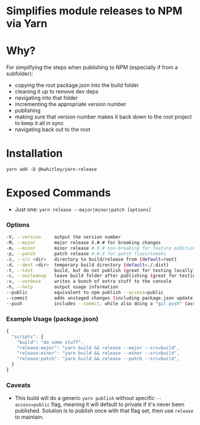 Simplifies module releases to NPM via Yarn
===

# Why?
For simplifying the steps when publishing to NPM (especially if from a subfolder):
- copying the root package.json into the build folder
- cleaning it up to remove dev deps
- navigating into that folder
- incrementing the appropriate version number
- publishing
- making sure that version number makes it back down to the root project to keep it all in sync
- navigating back out to the root

# Installation
```
yarn add -D @kwhitley/yarn-release
```

# Exposed Commands
- Just one: `yarn release --major|minor|patch [options]`

### Options
```bash
-V, --version     output the version number
-M, --major       major release X.#.# for breaking changes
-m, --minor       minor release #.X.# non-breaking for feature additions
-p, --patch       patch release #.#.X for patch fixes/tweaks
-s, --src <dir>   directory to build/release from (default=root)
-d, --dest <dir>  temporary build directory (default=./.dist)
-t, --test        build, but do not publish (great for testing locally)
-c, --nocleanup   leave build folder after publishing (great for testing locally)
-v, --verbose     writes a bunch of extra stuff to the console
-h, --help        output usage information
--public          equivalent to npm publish --access=public
--commit          adds unstaged changes (including package.json update) to git and commits
--push            includes --commit, while also doing a "git push" (assumes ref has been set up)
```

### Example Usage (package.json)
```js
{
  "scripts": {
    "build": "do some stuff",
    "release:major": "yarn build && release --major --src=build",
    "release:minor": "yarn build && release --minor --src=build",
    "release:patch": "yarn build && release --patch --src=build",
  }
}
```

### Caveats
- This build will do a generic `yarn publish` without specific `--access=public` flag,
meaning it will default to private if it's never been published.  Solution is to publish once with that
flag set, then use `release` to maintain.
